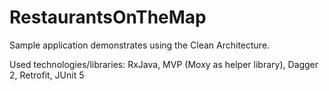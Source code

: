 # RestaurantsOnTheMap

Sample application demonstrates using the Clean Architecture.

Used technologies/libraries:
RxJava,
MVP (Moxy as helper library),
Dagger 2,
Retrofit,
JUnit 5
